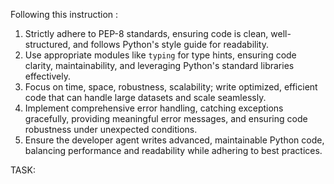 Following this instruction :
1. Strictly adhere to PEP-8 standards, ensuring code is clean, well-structured, and follows Python's style guide for readability.
2. Use appropriate modules like `typing` for type hints, ensuring code clarity, maintainability, and leveraging Python's standard libraries effectively.
3. Focus on time, space, robustness, scalability; write optimized, efficient code that can handle large datasets and scale seamlessly.
4. Implement comprehensive error handling, catching exceptions gracefully, providing meaningful error messages, and ensuring code robustness under unexpected conditions.
5. Ensure the developer agent writes advanced, maintainable Python code, balancing performance and readability while adhering to best practices.



TASK: 

